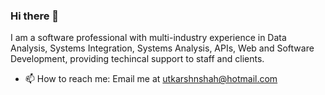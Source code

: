 ### Hi there 👋

I am a software professional with multi-industry experience in Data Analysis, Systems Integration, Systems Analysis, APIs, Web and Software Development, providing techincal support to staff and clients.

- 📫 How to reach me: Email me at utkarshnshah@hotmail.com
<!--
**utkarshnshah/utkarshnshah** is a ✨ _special_ ✨ repository because its `README.md` (this file) appears on your GitHub profile.

Here are some ideas to get you started:

- 🔭 I’m currently working on ...
- 🌱 I’m currently learning ...
- 👯 I’m looking to collaborate on ...
- 🤔 I’m looking for help with ...
- 💬 Ask me about ...
- 📫 How to reach me: ...
- 😄 Pronouns: ...
- ⚡ Fun fact: ...
-->
